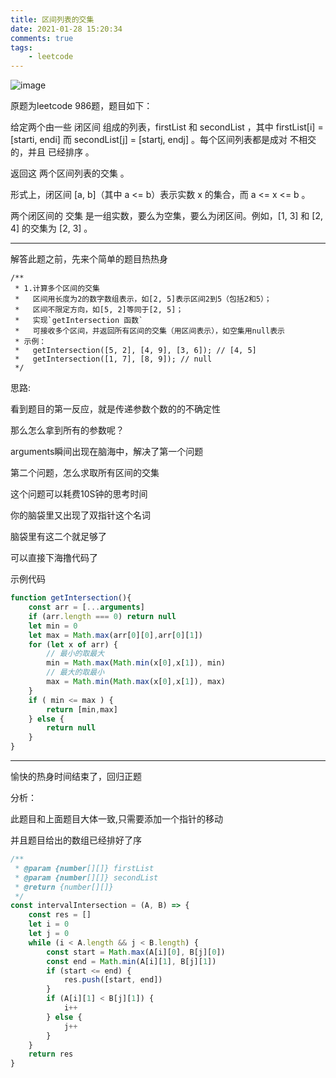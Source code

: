 ```yaml
---
title: 区间列表的交集
date: 2021-01-28 15:20:34
comments: true
tags:
	- leetcode
---
```


![image](http://cimg.xuezsl.com/image/986.png)

原题为leetcode 986题，题目如下：

给定两个由一些 闭区间 组成的列表，firstList 和 secondList ，其中 firstList[i] = [starti, endi] 而 secondList[j] = [startj, endj] 。每个区间列表都是成对 不相交 的，并且 已经排序 。

返回这 两个区间列表的交集 。

形式上，闭区间 [a, b]（其中 a <= b）表示实数 x 的集合，而 a <= x <= b 。

两个闭区间的 交集 是一组实数，要么为空集，要么为闭区间。例如，[1, 3] 和 [2, 4] 的交集为 [2, 3] 。

<!-- more -->

---

解答此题之前，先来个简单的题目热热身
```
/**
 * 1.计算多个区间的交集
 *   区间用长度为2的数字数组表示，如[2, 5]表示区间2到5（包括2和5）；
 *   区间不限定方向，如[5, 2]等同于[2, 5]；
 *   实现`getIntersection 函数`
 *   可接收多个区间，并返回所有区间的交集（用区间表示），如空集用null表示
 * 示例：
 *   getIntersection([5, 2], [4, 9], [3, 6]); // [4, 5]
 *   getIntersection([1, 7], [8, 9]); // null
 */
```

思路:

看到题目的第一反应，就是传递参数个数的的不确定性

那么怎么拿到所有的参数呢？

arguments瞬间出现在脑海中，解决了第一个问题

第二个问题，怎么求取所有区间的交集

这个问题可以耗费10S钟的思考时间

你的脑袋里又出现了双指针这个名词

脑袋里有这二个就足够了

可以直接下海撸代码了


示例代码

```js
function getIntersection(){
    const arr = [...arguments]
    if (arr.length === 0) return null
    let min = 0
    let max = Math.max(arr[0][0],arr[0][1])
    for (let x of arr) {
        // 最小的取最大
        min = Math.max(Math.min(x[0],x[1]), min)
        // 最大的取最小
        max = Math.min(Math.max(x[0],x[1]), max)
    }
    if ( min <= max ) {
        return [min,max]
    } else {
        return null
    }
}

```

---



愉快的热身时间结束了，回归正题


分析：

此题目和上面题目大体一致,只需要添加一个指针的移动

并且题目给出的数组已经排好了序



```js
/**
 * @param {number[][]} firstList
 * @param {number[][]} secondList
 * @return {number[][]}
 */
const intervalIntersection = (A, B) => {
    const res = []
    let i = 0
    let j = 0
    while (i < A.length && j < B.length) {
        const start = Math.max(A[i][0], B[j][0])
        const end = Math.min(A[i][1], B[j][1])
        if (start <= end) {
            res.push([start, end])
        }
        if (A[i][1] < B[j][1]) {
            i++
        } else {
            j++
        }
    }
    return res
}
```
